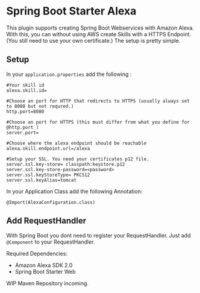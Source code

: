 <h1>Spring Boot Starter Alexa</h1>

This plugin supports creating Spring Boot Webservices with Amazon Alexa. With this, you can without using
AWS create Skills with a HTTPS Endpoint. (You still need to use your own certificate.)
The setup is pretty simple.

<h2>Setup</h2>

In your `application.properties` add the following :

```
#Your skill id
alexa.skill.id=

#Choose an port for HTTP that redirects to HTTPS (usually always set to 8080 but not requred.)
http.port=8080

#Choose an port for HTTPS (this must differ from what you define for @http.port )
server.port=

#Choose where the alexa endpoint should be reachable
alexa.skill.endpoint.url=/alexa

#Setup your SSL. You need your certificates p12 file.
server.ssl.key-store= classpath:keystore.p12
server.ssl.key-store-password=<password>
server.ssl.keyStoreType= PKCS12
server.ssl.keyAlias=tomcat

```

In your Application Class add the following Annotation:

```
@Import(AlexaConfiguration.class)
```

<h2>Add RequestHandler</h2>

With Spring Boot you dont need to register your RequestHandler. Just add `@Component` 
to your RequestHandler.


Required Dependencies:

- Amazon Alexa SDK 2.0
- Spring Boot Starter Web


WIP Maven Repository incoming.




